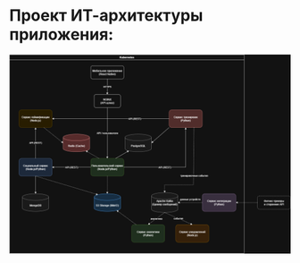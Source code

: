 # Проект ИТ-архитектуры приложения:
![Диаграмма](https://github.com/Partizan-coder/Architecture_Skillbox/blob/main/Docs/Проект%20архитектуры%20приложения_2.png?raw=true)

<!-- 
XML-код для построения диаграммы

<mxfile host="app.diagrams.net" agent="Mozilla/5.0 (Windows NT 10.0; Win64; x64) AppleWebKit/537.36 (KHTML, like Gecko) Chrome/134.0.0.0 YaBrowser/25.4.0.0 Safari/537.36" version="27.2.0">
  <diagram name="Страница — 1" id="csOCYKosOZ4WUpXYceSf">
    <mxGraphModel dx="2505" dy="2096" grid="1" gridSize="10" guides="1" tooltips="1" connect="1" arrows="1" fold="1" page="1" pageScale="1" pageWidth="827" pageHeight="1169" math="0" shadow="0">
      <root>
        <mxCell id="0" />
        <mxCell id="1" parent="0" />
        <mxCell id="user_service" value="Пользовательский сервис&#xa;(Node.js/Python)" style="rounded=1;whiteSpace=wrap;html=1;fillColor=#d5e8d4;strokeColor=#82b366;" vertex="1" parent="1">
          <mxGeometry x="-145" y="-40" width="150" height="80" as="geometry" />
        </mxCell>
        <mxCell id="social_service" value="Социальный сервис&#xa;(Node.js/Python)" style="rounded=1;whiteSpace=wrap;html=1;fillColor=#dae8fc;strokeColor=#6c8ebf;" vertex="1" parent="1">
          <mxGeometry x="-470" y="-40" width="150" height="80" as="geometry" />
        </mxCell>
        <mxCell id="training_service" value="Сервис тренировок&#xa;(Python)" style="rounded=1;whiteSpace=wrap;html=1;fillColor=#f8cecc;strokeColor=#b85450;" vertex="1" parent="1">
          <mxGeometry x="210" y="-260" width="150" height="80" as="geometry" />
        </mxCell>
        <mxCell id="integration_service" value="Сервис интеграции&#xa;(Python)" style="rounded=1;whiteSpace=wrap;html=1;fillColor=#e1d5e7;strokeColor=#9673a6;" vertex="1" parent="1">
          <mxGeometry x="360" y="120" width="152.5" height="80" as="geometry" />
        </mxCell>
        <mxCell id="gamification_service" value="Сервис геймификации&#xa;(Node.js)" style="rounded=1;whiteSpace=wrap;html=1;fillColor=#fff2cc;strokeColor=#d6b656;" vertex="1" parent="1">
          <mxGeometry x="-470" y="-260" width="150" height="80" as="geometry" />
        </mxCell>
        <mxCell id="notification_service" value="Сервис уведомлений&#xa;(Node.js)" style="rounded=1;whiteSpace=wrap;html=1;fillColor=#FFE6CC;strokeColor=#D79B00;container=0;" vertex="1" parent="1">
          <mxGeometry x="240" y="260" width="150" height="80" as="geometry" />
        </mxCell>
        <mxCell id="analytics_service" value="Сервис аналитики&#xa;(Python)" style="rounded=1;whiteSpace=wrap;html=1;fillColor=#D5E8D4;strokeColor=#82B366;" vertex="1" parent="1">
          <mxGeometry x="40" y="260" width="150" height="80" as="geometry" />
        </mxCell>
        <mxCell id="postgres" value="PostgreSQL" style="shape=cylinder3;whiteSpace=wrap;html=1;boundedLbl=1;backgroundOutline=1;fillColor=#f5f5f5;strokeColor=#666666;" vertex="1" parent="1">
          <mxGeometry x="10" y="-150" width="120" height="80" as="geometry" />
        </mxCell>
        <mxCell id="mongodb" value="MongoDB" style="shape=cylinder3;whiteSpace=wrap;html=1;boundedLbl=1;backgroundOutline=1;fillColor=#f5f5f5;strokeColor=#666666;" vertex="1" parent="1">
          <mxGeometry x="-455" y="120" width="120" height="80" as="geometry" />
        </mxCell>
        <mxCell id="s3" value="S3 Storage (MinIO)" style="shape=cylinder3;whiteSpace=wrap;html=1;boundedLbl=1;backgroundOutline=1;fillColor=#CCE6FF;strokeColor=#0066CC;" vertex="1" parent="1">
          <mxGeometry x="-130" y="120" width="120" height="80" as="geometry" />
        </mxCell>
        <mxCell id="nginx" value="NGINX&lt;br&gt;(API-шлюз)" style="rounded=1;whiteSpace=wrap;html=1;fillColor=#ffffff;strokeColor=#000000;" vertex="1" parent="1">
          <mxGeometry x="-130" y="-330" width="120" height="60" as="geometry" />
        </mxCell>
        <mxCell id="kafka" value="Apache Kafka&lt;br&gt;(Брокер сообщений)" style="shape=cylinder3;whiteSpace=wrap;html=1;fillColor=#f5f5f5;strokeColor=#666666;" vertex="1" parent="1">
          <mxGeometry x="130" y="115" width="120" height="90" as="geometry" />
        </mxCell>
        <mxCell id="mobile_app" value="Мобильное приложение&#xa;(React Native)" style="rounded=1;whiteSpace=wrap;html=1;fillColor=#ffffff;strokeColor=#000000;" vertex="1" parent="1">
          <mxGeometry x="-145" y="-460" width="150" height="60" as="geometry" />
        </mxCell>
        <mxCell id="fitness_trackers" value="Фитнес-трекеры&#xa;и сторонние API" style="rounded=1;whiteSpace=wrap;html=1;fillColor=#ffffff;strokeColor=#000000;dashed=1;" vertex="1" parent="1">
          <mxGeometry x="610" y="130" width="150" height="60" as="geometry" />
        </mxCell>
        <mxCell id="conn1" value="HTTPS" style="edgeStyle=none;rounded=0;html=1;endArrow=classic;endFill=1;" edge="1" parent="1" source="mobile_app" target="nginx">
          <mxGeometry relative="1" as="geometry" />
        </mxCell>
        <mxCell id="conn2" value="API / пользователи" style="edgeStyle=none;rounded=0;html=1;endArrow=classic;endFill=1;" edge="1" parent="1" source="nginx" target="user_service">
          <mxGeometry relative="1" as="geometry" />
        </mxCell>
        <mxCell id="conn3" value="API (REST)" style="edgeStyle=none;rounded=0;html=1;endArrow=classic;endFill=1;" edge="1" parent="1" source="user_service" target="social_service">
          <mxGeometry relative="1" as="geometry" />
        </mxCell>
        <mxCell id="conn4" value="API (REST)" style="edgeStyle=none;rounded=0;html=1;endArrow=classic;endFill=1;entryX=0.5;entryY=1;entryDx=0;entryDy=0;exitX=1;exitY=0.5;exitDx=0;exitDy=0;" edge="1" parent="1" source="user_service" target="training_service">
          <mxGeometry x="-0.1957" relative="1" as="geometry">
            <Array as="points">
              <mxPoint x="285" />
            </Array>
            <mxPoint as="offset" />
          </mxGeometry>
        </mxCell>
        <mxCell id="conn5" value="API (REST)" style="edgeStyle=none;rounded=0;html=1;endArrow=classic;endFill=1;" edge="1" parent="1" source="training_service" target="gamification_service">
          <mxGeometry x="-0.4098" relative="1" as="geometry">
            <mxPoint as="offset" />
          </mxGeometry>
        </mxCell>
        <mxCell id="conn6" value="API (REST)" style="edgeStyle=none;rounded=0;html=1;endArrow=classic;endFill=1;" edge="1" parent="1" source="social_service" target="gamification_service">
          <mxGeometry relative="1" as="geometry">
            <mxPoint x="425" y="200" as="sourcePoint" />
            <mxPoint x="460" y="400" as="targetPoint" />
          </mxGeometry>
        </mxCell>
        <mxCell id="conn7" value="тренировочные события" style="edgeStyle=none;rounded=0;html=1;endArrow=classic;endFill=1;dashed=1;exitX=0.75;exitY=1;exitDx=0;exitDy=0;entryX=0.5;entryY=0;entryDx=0;entryDy=0;entryPerimeter=0;" edge="1" parent="1" source="training_service" target="kafka">
          <mxGeometry x="0.0236" y="3" relative="1" as="geometry">
            <mxPoint as="offset" />
            <Array as="points">
              <mxPoint x="320" y="80" />
              <mxPoint x="190" y="80" />
            </Array>
          </mxGeometry>
        </mxCell>
        <mxCell id="conn8" value="данные устройств" style="edgeStyle=none;rounded=0;html=1;endArrow=classic;endFill=1;dashed=1;" edge="1" parent="1" source="integration_service" target="kafka">
          <mxGeometry y="-15" relative="1" as="geometry">
            <mxPoint as="offset" />
          </mxGeometry>
        </mxCell>
        <mxCell id="conn9" style="edgeStyle=none;rounded=0;html=1;exitX=0.75;exitY=0;exitDx=0;exitDy=0;entryX=0.145;entryY=1;entryDx=0;entryDy=-4.35;endArrow=classic;endFill=1;entryPerimeter=0;" edge="1" parent="1" source="user_service" target="postgres">
          <mxGeometry relative="1" as="geometry">
            <Array as="points" />
          </mxGeometry>
        </mxCell>
        <mxCell id="conn10" style="edgeStyle=none;rounded=0;html=1;exitX=0;exitY=1;exitDx=0;exitDy=0;entryX=1;entryY=0.5;entryDx=0;entryDy=0;endArrow=classic;endFill=1;entryPerimeter=0;" edge="1" parent="1" source="training_service" target="postgres">
          <mxGeometry relative="1" as="geometry" />
        </mxCell>
        <mxCell id="conn11" style="edgeStyle=none;rounded=0;html=1;exitX=0.5;exitY=1;exitDx=0;exitDy=0;entryX=0.5;entryY=0;entryDx=0;entryDy=0;endArrow=classic;endFill=1;" edge="1" parent="1" source="social_service" target="mongodb">
          <mxGeometry relative="1" as="geometry" />
        </mxCell>
        <mxCell id="conn13" value="" style="edgeStyle=none;rounded=0;html=1;endArrow=classic;endFill=1;dashed=1;exitX=0.75;exitY=1;exitDx=0;exitDy=0;entryX=0;entryY=0.5;entryDx=0;entryDy=0;entryPerimeter=0;" edge="1" parent="1" source="gamification_service" target="redis">
          <mxGeometry relative="1" as="geometry" />
        </mxCell>
        <mxCell id="conn14" value="" style="edgeStyle=none;rounded=0;html=1;endArrow=classic;endFill=1;dashed=1;exitX=0.5;exitY=1;exitDx=0;exitDy=0;entryX=0.5;entryY=0;entryDx=0;entryDy=0;entryPerimeter=0;" edge="1" parent="1" source="user_service" target="s3">
          <mxGeometry relative="1" as="geometry" />
        </mxCell>
        <mxCell id="conn15" value="" style="edgeStyle=none;rounded=0;html=1;endArrow=classic;endFill=1;dashed=1;exitX=0.5;exitY=1;exitDx=0;exitDy=0;entryX=0.145;entryY=0;entryDx=0;entryDy=4.35;entryPerimeter=0;" edge="1" parent="1" source="social_service" target="s3">
          <mxGeometry relative="1" as="geometry" />
        </mxCell>
        <mxCell id="conn16" value="аналитика" style="edgeStyle=none;rounded=0;html=1;endArrow=classic;endFill=1;dashed=1;exitX=0.5;exitY=1;exitDx=0;exitDy=0;entryX=0.5;entryY=0;entryDx=0;entryDy=0;exitPerimeter=0;" edge="1" parent="1" source="kafka" target="analytics_service">
          <mxGeometry x="0.0087" relative="1" as="geometry">
            <mxPoint as="offset" />
          </mxGeometry>
        </mxCell>
        <mxCell id="conn17" value="" style="edgeStyle=none;rounded=0;html=1;endArrow=classic;endFill=1;dashed=1;entryX=0.855;entryY=1;entryDx=0;entryDy=-4.35;entryPerimeter=0;" edge="1" parent="1" source="analytics_service" target="s3">
          <mxGeometry relative="1" as="geometry" />
        </mxCell>
        <mxCell id="conn18" value="события" style="edgeStyle=none;rounded=0;html=1;endArrow=classic;endFill=1;dashed=1;exitX=0.5;exitY=1;exitDx=0;exitDy=0;entryX=0.5;entryY=0;entryDx=0;entryDy=0;exitPerimeter=0;" edge="1" parent="1" source="kafka" target="notification_service">
          <mxGeometry relative="1" as="geometry" />
        </mxCell>
        <mxCell id="conn19" style="edgeStyle=none;rounded=0;html=1;exitX=0;exitY=0.5;exitDx=0;exitDy=0;entryX=1;entryY=0.5;entryDx=0;entryDy=0;endArrow=classic;endFill=1;dashed=1;" edge="1" parent="1" source="fitness_trackers" target="integration_service">
          <mxGeometry relative="1" as="geometry" />
        </mxCell>
        <mxCell id="Cy4Z-d1pcZ75q51uFXBP-2" value="" style="edgeStyle=none;rounded=0;html=1;endArrow=classic;endFill=1;dashed=1;exitX=0.25;exitY=0;exitDx=0;exitDy=0;entryX=0.855;entryY=1;entryDx=0;entryDy=-4.35;entryPerimeter=0;" edge="1" parent="1" source="user_service" target="redis">
          <mxGeometry relative="1" as="geometry">
            <mxPoint x="-107" y="-40" as="sourcePoint" />
            <mxPoint x="-395" y="-470" as="targetPoint" />
          </mxGeometry>
        </mxCell>
        <mxCell id="redis" value="Redis (Cache)" style="shape=cylinder3;whiteSpace=wrap;html=1;boundedLbl=1;backgroundOutline=1;fillColor=#FFCCCC;strokeColor=#CC0000;" vertex="1" parent="1">
          <mxGeometry x="-270" y="-150" width="120" height="80" as="geometry" />
        </mxCell>
        <mxCell id="Cy4Z-d1pcZ75q51uFXBP-4" value="Kubernetes" style="swimlane;whiteSpace=wrap;html=1;" vertex="1" parent="1">
          <mxGeometry x="-513" y="-510" width="1063" height="900" as="geometry" />
        </mxCell>
      </root>
    </mxGraphModel>
  </diagram>
</mxfile>
-->
